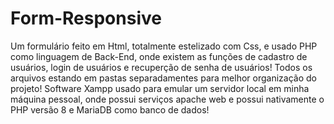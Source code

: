 # Form-Responsive
Um formulário feito em Html, totalmente estelizado com Css, e usado PHP como linguagem de Back-End, onde existem as funções de cadastro de usuários, login de usuários e recuperção de senha de usuários! Todos os arquivos estando em pastas separadamentes para melhor organização do projeto! Software Xampp usado para emular um servidor local em minha máquina pessoal, onde possui serviços apache web e possui nativamente o PHP versão 8 e MariaDB como banco de dados!

